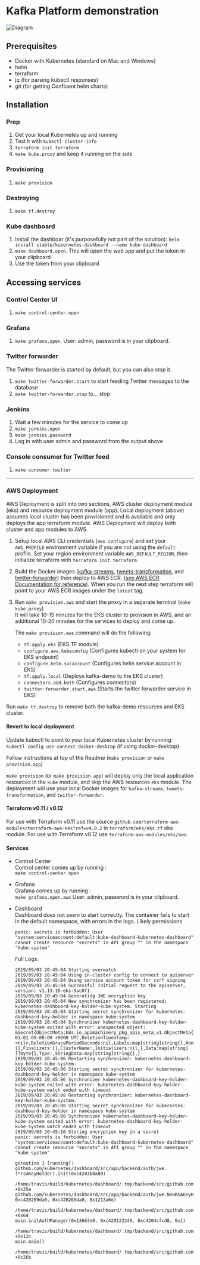 # Kafka Platform demonstration

![Diagram](diagram.png)

## Prerequisites

- Docker with Kubernetes (standard on Mac and Windows)
- helm
- terraform
- jq (for parsing kubectl responses)
- git (for getting Confluent helm charts)

## Installation

### Prep

1. Get your local Kubernetes up and running
2. Test it with `kubectl cluster-info`
3. `terraform init terraform`
4. `make kube.proxy` and keep it running on the side

### Provisioning

1. `make provision`

### Destroying

1. `make tf.destroy`

### Kube dashboard

1. Install the dashboar (it's purposefully not part of the solution): `helm install stable/kubernetes-dashboard --name kube-dashboard`
2. `make dashboard.open`. This will open the web app and put the token in your clipboard
3. Use the token from your clipboard

## Accessing services

### Control Center UI

1. `make control-center.open`

### Grafana

1. `make grafana.open`. User: admin, password is in your clipboard.

### Twitter forwarder

The Twitter forwarder is started by default, but you can also stop it.

1. `make twitter-forwarder.start` to start feeding Twitter messages to the database
2. `make twitter-forwarder.stop` to... stop

### Jenkins

1. Wait a few minutes for the service to come up
2. `make jenkins.open`
3. `make jenkins.password`
4. Log in with user admin and password from the output above

### Console consumer for Twitter feed

1. `make consumer.twitter`  
  
---
  
### AWS Deployment

AWS Deployment is split into two sections, AWS cluster deployment module (eks) and resource deployment module (app). Local deployment (above) assumes local cluster has been provisioned and is available and only deploys the app terraform module. AWS Deployment will deploy both cluster and app modules to AWS.

1. Setup local AWS CLI credentials (`aws configure`) and set your `AWS_PROFILE` environment variable if you are not using the `default` profile. Set your region environment variable `AWS_DEFAULT_REGION`, then initialize terraform with `terraform init terraform`.

2. Build the Docker images ([kafka-streams](kafka-streams/), [tweets-transformation](tweets-transformation/), and [twitter-forwarder](twitter-forwarder/)) then deploy to AWS ECR. [(see AWS ECR Documentation for reference)](https://docs.aws.amazon.com/AmazonECR/latest/userguide/docker-basics.html). When you run the next step terraform will point to your AWS ECR images under the `latest` tag.

3. Run `make provision.aws` and start the proxy in a separate terminal (`make kube.proxy`)  
    It will take 10-15 minutes for the EKS cluster to provision in AWS, and an additional 10-20 minutes for the services to deploy and come up.

    The `make provision.aws` command will do the following:  
      * `tf.apply.eks` (EKS TF module)
      * `configure.aws.kubeconfig` (Configures kubectl on your system for EKS endpoint)
      * `configure.helm.svcaccount` (Configures helm service account in EKS)
      * `tf.apply.local` (Deploys kafka-demo to the EKS cluster)
      * `connectors.add.both` (Configures connectors)
      * `twitter-forwarder.start.aws` (Starts the twitter forwarder service in EKS)

Run `make tf.destroy` to remove both the kafka-demo resources and EKS cluster.

#### Revert to local deployment

Update kubectl to point to your local Kubernetes cluster by running:  
  `kubectl config use-context docker-desktop` (if using docker-desktop)

Follow instructions at top of the Readme (`make provision` or `make provision.app`)

`make provision` (or `make provision.app`) will deploy only the local application resources in the `kube` module, and skip the AWS resources `eks` module. The deployment will use your local Docker images for `kafka-streams`, `tweets-transformation`, and `twitter-forwarder`.

#### Terraform v0.11 / v0.12

For use with Terraform v0.11 use the source `github.com/terraform-aws-modules/terraform-aws-eks?ref=v4.0.2` in `terraform/eks/eks.tf` eks module. For use with Terraform v0.12 use `terraform-aws-modules/eks/aws`. 

#### Services  

* Control Center  
  Control center comes up by running :  
  `make control-center.open`  

* Grafana  
  Grafana comes up by running :  
   `make grafana.open.aws`  User: admin, password is in your clipboard.

* Dashboard  
  Dashboard does not seem to start correctly. The container fails to start in the default namespace, with errors in the logs. Likely permissions
    ```
    panic: secrets is forbidden: User "system:serviceaccount:default:kube-dashboard-kubernetes-dashboard" cannot create resource "secrets" in API group "" in the namespace "kube-system"
    ```

    Full Logs:
    ```
    2019/09/03 20:45:04 Starting overwatch
    2019/09/03 20:45:04 Using in-cluster config to connect to apiserver
    2019/09/03 20:45:04 Using service account token for csrf signing
    2019/09/03 20:45:04 Successful initial request to the apiserver, version: v1.13.10-eks-5ac0f1
    2019/09/03 20:45:04 Generating JWE encryption key
    2019/09/03 20:45:04 New synchronizer has been registered: kubernetes-dashboard-key-holder-kube-system. Starting
    2019/09/03 20:45:04 Starting secret synchronizer for kubernetes-dashboard-key-holder in namespace kube-system
    2019/09/03 20:45:04 Synchronizer kubernetes-dashboard-key-holder-kube-system exited with error: unexpected object: &Secret{ObjectMeta:k8s_io_apimachinery_pkg_apis_meta_v1.ObjectMeta{Name:,GenerateName:,Namespace:,SelfLink:,UID:,ResourceVersion:,Generation:0,CreationTimestamp:0001-01-01 00:00:00 +0000 UTC,DeletionTimestamp:<nil>,DeletionGracePeriodSeconds:nil,Labels:map[string]string{},Annotations:map[string]string{},OwnerReferences:[],Finalizers:[],ClusterName:,Initializers:nil,},Data:map[string][]byte{},Type:,StringData:map[string]string{},}
    2019/09/03 20:45:06 Restarting synchronizer: kubernetes-dashboard-key-holder-kube-system.
    2019/09/03 20:45:06 Starting secret synchronizer for kubernetes-dashboard-key-holder in namespace kube-system
    2019/09/03 20:45:06 Synchronizer kubernetes-dashboard-key-holder-kube-system exited with error: kubernetes-dashboard-key-holder-kube-system watch ended with timeout
    2019/09/03 20:45:08 Restarting synchronizer: kubernetes-dashboard-key-holder-kube-system.
    2019/09/03 20:45:08 Starting secret synchronizer for kubernetes-dashboard-key-holder in namespace kube-system
    2019/09/03 20:45:08 Synchronizer kubernetes-dashboard-key-holder-kube-system exited with error: kubernetes-dashboard-key-holder-kube-system watch ended with timeout
    2019/09/03 20:45:10 Storing encryption key in a secret
    panic: secrets is forbidden: User "system:serviceaccount:default:kube-dashboard-kubernetes-dashboard" cannot create resource "secrets" in API group "" in the namespace "kube-system"

    goroutine 1 [running]:
    github.com/kubernetes/dashboard/src/app/backend/auth/jwe.(*rsaKeyHolder).init(0xc4203b0a80)
            /home/travis/build/kubernetes/dashboard/.tmp/backend/src/github.com/kubernetes/dashboard/src/app/backend/auth/jwe/keyholder.go:131 +0x35e
    github.com/kubernetes/dashboard/src/app/backend/auth/jwe.NewRSAKeyHolder(0x1367500, 0xc420269da0, 0xc420269da0, 0x1213a6e)
            /home/travis/build/kubernetes/dashboard/.tmp/backend/src/github.com/kubernetes/dashboard/src/app/backend/auth/jwe/keyholder.go:170 +0x64
    main.initAuthManager(0x13663e0, 0xc420122240, 0xc4204cfcd8, 0x1)
            /home/travis/build/kubernetes/dashboard/.tmp/backend/src/github.com/kubernetes/dashboard/src/app/backend/dashboard.go:185 +0x12c
    main.main()
            /home/travis/build/kubernetes/dashboard/.tmp/backend/src/github.com/kubernetes/dashboard/src/app/backend/dashboard.go:103 +0x26b
    ```



